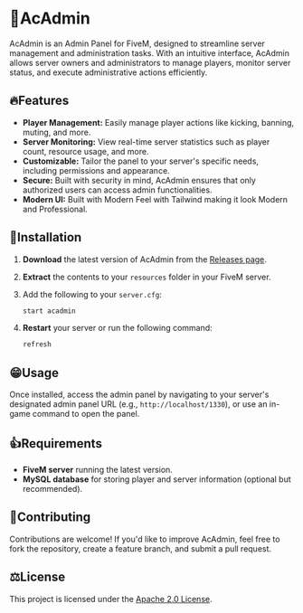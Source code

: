 # 🔨AcAdmin

AcAdmin is an Admin Panel for FiveM, designed to streamline server management and administration tasks. With an intuitive interface, AcAdmin allows server owners and administrators to manage players, monitor server status, and execute administrative actions efficiently.

## 🔥Features

- **Player Management:** Easily manage player actions like kicking, banning, muting, and more.
- **Server Monitoring:** View real-time server statistics such as player count, resource usage, and more.
- **Customizable:** Tailor the panel to your server's specific needs, including permissions and appearance.
- **Secure:** Built with security in mind, AcAdmin ensures that only authorized users can access admin functionalities.
- **Modern UI:** Built with Modern Feel with Tailwind making it look Modern and Professional.

## 🤔Installation

1. **Download** the latest version of AcAdmin from the [Releases page](https://github.com/austincabler13/AcAdmin/releases/tag/0.0.3).
2. **Extract** the contents to your `resources` folder in your FiveM server.
3. Add the following to your `server.cfg`:

    ```bash
    start acadmin
    ```

4. **Restart** your server or run the following command:

    ```bash
    refresh
    ```

## 😁Usage

Once installed, access the admin panel by navigating to your server's designated admin panel URL (e.g., `http://localhost/1330`), or use an in-game command to open the panel.

## 👍Requirements

- **FiveM server** running the latest version.
- **MySQL database** for storing player and server information (optional but recommended).

## 💖Contributing

Contributions are welcome! If you'd like to improve AcAdmin, feel free to fork the repository, create a feature branch, and submit a pull request.

## ⚖️License

This project is licensed under the [Apache 2.0 License](LICENSE).
